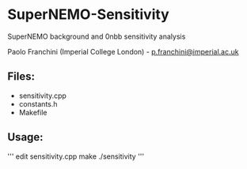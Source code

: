 # SuperNEMO-Sensitivity
SuperNEMO background and 0nbb sensitivity analysis

Paolo Franchini (Imperial College London) - p.franchini@imperial.ac.uk


## Files: 

* sensitivity.cpp
* constants.h
* Makefile

## Usage:

'''
edit sensitivity.cpp
make
./sensitivity
'''